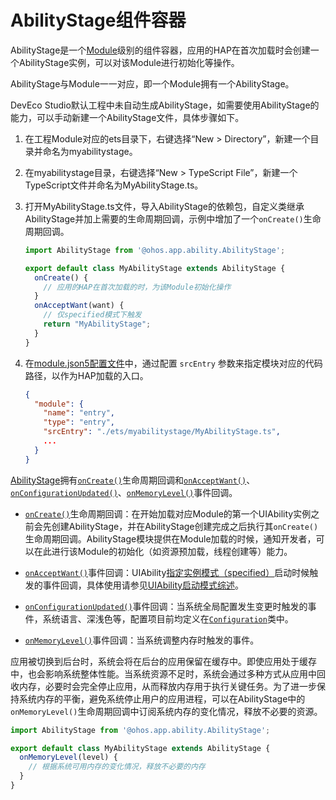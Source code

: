 # AbilityStage组件容器


AbilityStage是一个[Module](../quick-start/application-package-structure-stage.md)级别的组件容器，应用的HAP在首次加载时会创建一个AbilityStage实例，可以对该Module进行初始化等操作。


AbilityStage与Module一一对应，即一个Module拥有一个AbilityStage。


DevEco Studio默认工程中未自动生成AbilityStage，如需要使用AbilityStage的能力，可以手动新建一个AbilityStage文件，具体步骤如下。


1. 在工程Module对应的ets目录下，右键选择“New &gt; Directory”，新建一个目录并命名为myabilitystage。

2. 在myabilitystage目录，右键选择“New &gt; TypeScript File”，新建一个TypeScript文件并命名为MyAbilityStage.ts。

3. 打开MyAbilityStage.ts文件，导入AbilityStage的依赖包，自定义类继承AbilityStage并加上需要的生命周期回调，示例中增加了一个`onCreate()`生命周期回调。
   
   ```ts
   import AbilityStage from '@ohos.app.ability.AbilityStage';
   
   export default class MyAbilityStage extends AbilityStage {
     onCreate() {
       // 应用的HAP在首次加载的时，为该Module初始化操作
     }
     onAcceptWant(want) {
       // 仅specified模式下触发
       return "MyAbilityStage";
     }
   }
   ```
   
4. 在[module.json5配置文件](../quick-start/module-configuration-file.md)中，通过配置 `srcEntry` 参数来指定模块对应的代码路径，以作为HAP加载的入口。
   ```json
   {
     "module": {
       "name": "entry",
       "type": "entry",
       "srcEntry": "./ets/myabilitystage/MyAbilityStage.ts",
       ...
     }
   }
   ```

[AbilityStage](../reference/apis/js-apis-app-ability-abilityStage.md)拥有[`onCreate()`](../reference/apis/js-apis-app-ability-abilityStage.md#abilitystageoncreate)生命周期回调和[`onAcceptWant()`](../reference/apis/js-apis-app-ability-abilityStage.md#abilitystageonacceptwant)、[`onConfigurationUpdated()`](../reference/apis/js-apis-app-ability-abilityStage.md#abilitystageonconfigurationupdate)、[`onMemoryLevel()`](../reference/apis/js-apis-app-ability-abilityStage.md#abilitystageonmemorylevel)事件回调。


- [`onCreate()`](../reference/apis/js-apis-app-ability-abilityStage.md#abilitystageoncreate)生命周期回调：在开始加载对应Module的第一个UIAbility实例之前会先创建AbilityStage，并在AbilityStage创建完成之后执行其`onCreate()`生命周期回调。AbilityStage模块提供在Module加载的时候，通知开发者，可以在此进行该Module的初始化（如资源预加载，线程创建等）能力。

- [`onAcceptWant()`](../reference/apis/js-apis-app-ability-abilityStage.md#abilitystageonacceptwant)事件回调：UIAbility[指定实例模式（specified）](uiability-launch-type.md#specified启动模式)启动时候触发的事件回调，具体使用请参见[UIAbility启动模式综述](uiability-launch-type.md)。

- [`onConfigurationUpdated()`](../reference/apis/js-apis-app-ability-abilityStage.md#abilitystageonconfigurationupdate)事件回调：当系统全局配置发生变更时触发的事件，系统语言、深浅色等，配置项目前均定义在[`Configuration`](../reference/apis/js-apis-app-ability-configuration.md)类中。

- [`onMemoryLevel()`](../reference/apis/js-apis-app-ability-abilityStage.md#abilitystageonmemorylevel)事件回调：当系统调整内存时触发的事件。

应用被切换到后台时，系统会将在后台的应用保留在缓存中。即使应用处于缓存中，也会影响系统整体性能。当系统资源不足时，系统会通过多种方式从应用中回收内存，必要时会完全停止应用，从而释放内存用于执行关键任务。为了进一步保持系统内存的平衡，避免系统停止用户的应用进程，可以在AbilityStage中的`onMemoryLevel()`生命周期回调中订阅系统内存的变化情况，释放不必要的资源。


  ```ts
  import AbilityStage from '@ohos.app.ability.AbilityStage';
  
  export default class MyAbilityStage extends AbilityStage {
    onMemoryLevel(level) {
      // 根据系统可用内存的变化情况，释放不必要的内存
    }
  }
  ```
